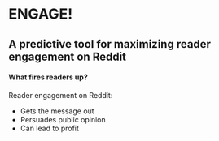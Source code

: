 # ENGAGE!
## A predictive tool for maximizing reader engagement on Reddit

#### What fires readers up?
Reader engagement on Reddit:
* Gets the message out
* Persuades public opinion
* Can lead to profit
